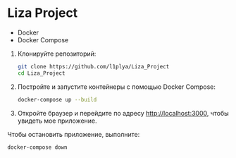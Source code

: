 # Liza Project

- Docker
- Docker Compose


1. Клонируйте репозиторий:
    ```sh
    git clone https://github.com/l1plya/Liza_Project
    cd Liza_Project
    ```

2. Постройте и запустите контейнеры с помощью Docker Compose:
    ```sh
    docker-compose up --build
    ```

3. Откройте браузер и перейдите по адресу [http://localhost:3000](http://localhost:3000), чтобы увидеть мое приложение.



Чтобы остановить приложение, выполните:
```sh
docker-compose down
